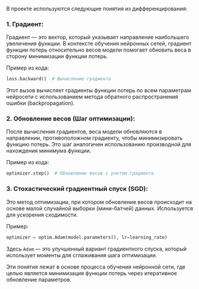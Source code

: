 В проекте используются следующие понятия из дифференцирования:

### 1. **Градиент**:
   Градиент — это вектор, который указывает направление наибольшего увеличения функции. В контексте обучения нейронных сетей, градиент функции потерь относительно весов модели помогает обновить веса в сторону минимизации функции потерь.

Пример из кода:
```python
loss.backward()  # Вычисление градиента
```
Этот вызов вычисляет градиенты функции потерь по всем параметрам нейросети с использованием метода обратного распространения ошибки (backpropagation).

### 2. **Обновление весов (Шаг оптимизации)**:
   После вычисления градиентов, веса модели обновляются в направлении, противоположном градиенту, чтобы минимизировать функцию потерь. Это шаг аналогичен использованию производной для нахождения минимума функции.

Пример из кода:
```python
optimizer.step()  # Обновление весов с учетом градиента
```

### 3. **Стохастический градиентный спуск (SGD)**:
   Это метод оптимизации, при котором обновление весов происходит на основе малой случайной выборки (мини-батчей) данных. Используется для ускорения сходимости.

Пример:
```python
optimizer = optim.Adam(model.parameters(), lr=learning_rate)
```
Здесь `Adam` — это улучшенный вариант градиентного спуска, который использует моменты для сглаживания шага оптимизации.

Эти понятия лежат в основе процесса обучения нейронной сети, где целью является минимизация функции потерь через итеративное обновление параметров.